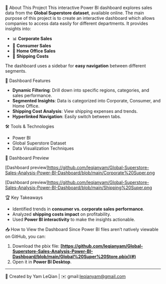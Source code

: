 📌 About This Project
This interactive Power BI dashboard explores sales data from the **Global Superstore dataset**, available online. 
The main purpose of this project is to create an interactive dashboard which allows companies to access data easily for different departments.
It provides insights into:
- 📊 **Corporate Sales**
- 🛒 **Consumer Sales**
- 🏢 **Home Office Sales**
- 🚚 **Shipping Costs**

The dashboard uses a sidebar for **easy navigation** between different segments.

📂 Dashboard Features
- **Dynamic Filtering**: Drill down into specific regions, categories, and sales performance.
- **Segmented Insights**: Data is categorized into Corporate, Consumer, and Home Office.
- **Shipping Cost Analysis**: View shipping expenses and trends.
- **Hyperlinked Navigation**: Easily switch between tabs.

🛠️ Tools & Technologies
- Power BI
- Global Superstore Dataset
- Data Visualization Techniques

📸 Dashboard Preview

[Dashboard preview]https://github.com/leqianyam/Global-Superstore-Sales-Analysis-Power-BI-Dashboard/blob/main/Corporate%20Super.png

[Dashboard preview]https://github.com/leqianyam/Global-Superstore-Sales-Analysis-Power-BI-Dashboard/blob/main/Shipping%20Super.png

🏆 Key Takeaways
- Identified trends in **consumer vs. corporate sales performance**.
- Analyzed **shipping costs impact** on profitability.
- Used **Power BI interactivity** to make the insights actionable.

📥 How to View the Dashboard
Since Power BI files aren’t natively viewable on GitHub, you can:
1. Download the pbix file:
  **[https://github.com/leqianyam/Global-Superstore-Sales-Analysis-Power-BI-Dashboard/blob/main/Global%20Super%20Store.pbix](#)**
5. Open it in **Power BI Desktop**.

---
👤 Created by Yam LeQian | ✉️ gmail:leqianyam@gmail.com
